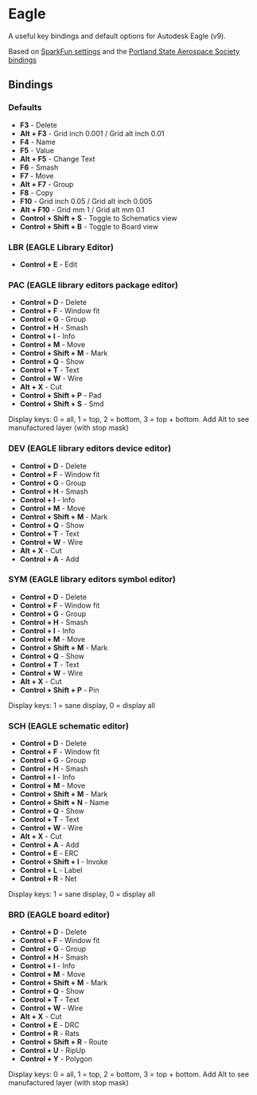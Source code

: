 Eagle
=======================

A useful key bindings and default options for Autodesk Eagle (v9).

Based on [SparkFun settings](https://github.com/sparkfun/SparkFun_Eagle_Settings) and the [Portland State Aerospace Society bindings](https://github.com/psas/avionics-cad/blob/master/eagle/eagle-good-key-bindings.scr)

## Bindings
### Defaults

* **F3** - Delete
* **Alt + F3** - Grid inch 0.001 / Grid alt inch 0.01
* **F4** - Name
* **F5** - Value
* **Alt + F5** - Change Text
* **F6** - Smash
* **F7** - Move
* **Alt + F7** - Group
* **F8** - Copy
* **F10** - Grid inch 0.05 / Grid alt inch 0.005
* **Alt + F10** - Grid mm 1 / Grid alt mm 0.1
* **Control + Shift + S** - Toggle to Schematics view
* **Control + Shift + B** - Toggle to Board view

### LBR (EAGLE Library Editor)
* **Control + E** - Edit

### PAC (EAGLE library editors package editor)
* **Control + D** - Delete
* **Control + F** - Window fit
* **Control + G** - Group
* **Control + H** - Smash
* **Control + I** - Info
* **Control + M** - Move
* **Control + Shift + M** - Mark
* **Control + Q** - Show
* **Control + T** - Text
* **Control + W** - Wire
* **Alt + X** - Cut
* **Control + Shift + P** - Pad
* **Control + Shift + S** - Smd

Display keys: 0 = all, 1 = top, 2 = bottom, 3 = top + bottom. 
Add Alt to see manufactured layer (with stop mask)

### DEV (EAGLE library editors device editor)
* **Control + D** - Delete
* **Control + F** - Window fit
* **Control + G** - Group
* **Control + H** - Smash
* **Control + I** - Info
* **Control + M** - Move
* **Control + Shift + M** - Mark
* **Control + Q** - Show
* **Control + T** - Text
* **Control + W** - Wire
* **Alt + X** - Cut
* **Control + A** - Add

### SYM (EAGLE library editors symbol editor)   
* **Control + D** - Delete
* **Control + F** - Window fit
* **Control + G** - Group
* **Control + H** - Smash
* **Control + I** - Info
* **Control + M** - Move
* **Control + Shift + M** - Mark
* **Control + Q** - Show
* **Control + T** - Text
* **Control + W** - Wire
* **Alt + X** - Cut
* **Control + Shift + P** - Pin

Display keys: 1 = sane display, 0 = display all

### SCH (EAGLE schematic editor)
* **Control + D** - Delete
* **Control + F** - Window fit
* **Control + G** - Group
* **Control + H** - Smash
* **Control + I** - Info
* **Control + M** - Move
* **Control + Shift + M** - Mark
* **Control + Shift + N** - Name
* **Control + Q** - Show
* **Control + T** - Text
* **Control + W** - Wire
* **Alt + X** - Cut
* **Control + A** - Add
* **Control + E** - ERC
* **Control + Shift + I** - Invoke
* **Control + L** - Label
* **Control + R** - Net

Display keys: 1 = sane display, 0 = display all

### BRD (EAGLE board editor)
* **Control + D** - Delete
* **Control + F** - Window fit
* **Control + G** - Group
* **Control + H** - Smash
* **Control + I** - Info
* **Control + M** - Move
* **Control + Shift + M** - Mark
* **Control + Q** - Show
* **Control + T** - Text
* **Control + W** - Wire
* **Alt + X** - Cut
* **Control + E** - DRC
* **Control + R** - Rats
* **Control + Shift + R** - Route
* **Control + U** - RipUp
* **Control + Y** - Polygon

Display keys: 0 = all, 1 = top, 2 = bottom, 3 = top + bottom. 
Add Alt to see manufactured layer (with stop mask)
